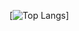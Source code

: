 [![Top Langs](https://github-readme-stats.vercel.app/api/top-langs/?username=ZeroV1p3r&theme=dark&langs_count=15)]
